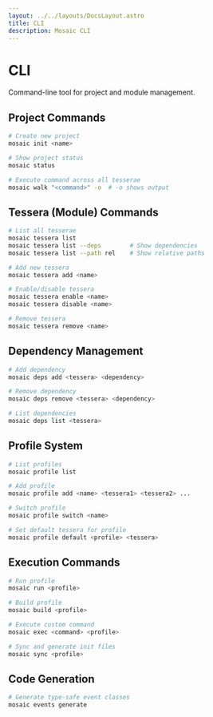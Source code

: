 ```yaml
---
layout: ../../layouts/DocsLayout.astro
title: CLI 
description: Mosaic CLI
---
```

# CLI

Command-line tool for project and module management.

## Project Commands

```bash
# Create new project
mosaic init <name>

# Show project status
mosaic status

# Execute command across all tesserae
mosaic walk "<command>" -o  # -o shows output
```

## Tessera (Module) Commands

```bash
# List all tesserae
mosaic tessera list
mosaic tessera list --deps        # Show dependencies
mosaic tessera list --path rel    # Show relative paths

# Add new tessera
mosaic tessera add <name>

# Enable/disable tessera
mosaic tessera enable <name>
mosaic tessera disable <name>

# Remove tessera
mosaic tessera remove <name>
```

## Dependency Management

```bash
# Add dependency
mosaic deps add <tessera> <dependency>

# Remove dependency
mosaic deps remove <tessera> <dependency>

# List dependencies
mosaic deps list <tessera>
```

## Profile System

```bash
# List profiles
mosaic profile list

# Add profile
mosaic profile add <name> <tessera1> <tessera2> ...

# Switch profile
mosaic profile switch <name>

# Set default tessera for profile
mosaic profile default <profile> <tessera>
```

## Execution Commands

```bash
# Run profile
mosaic run <profile>

# Build profile
mosaic build <profile>

# Execute custom command
mosaic exec <command> <profile>

# Sync and generate init files
mosaic sync <profile>
```

## Code Generation

```bash
# Generate type-safe event classes
mosaic events generate
```
